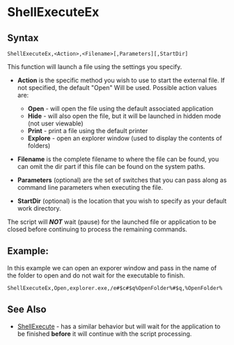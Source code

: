 # ShellExecuteEx #

## Syntax ##
```
ShellExecuteEx,<Action>,<Filename>[,Parameters][,StartDir]
```

This function will launch a file using the settings you specify.
  * **Action** is the specific method you wish to use to start the external file. If not specified, the default "Open" Will be used. Possible action values are:
    * **Open** - will open the file using the default associated application
    * **Hide** - will also open the file, but it will be launched in hidden mode (not user viewable)
    * **Print** - print a file using the default printer
    * **Explore** - open an explorer window (used to display the contents of folders)

  * **Filename** is the complete filename to where the file can be found, you can omit the dir part if this file can be found on the system paths.

  * **Parameters** (optional) are the set of switches that you can pass along as command line parameters when executing the file.

  * **StartDir** (optional) is the location that you wish to specify as your default work directory.

The script will **_NOT_** wait (pause) for the launched file or application to be closed before continuing to process the remaining commands.

## Example: ##
In this example we can open an exporer window and pass in the name of the folder to open and do not wait for the executable to finish.
```
ShellExecuteEx,Open,explorer.exe,/e#$c#$q%OpenFolder%#$q,%OpenFolder%
```

## See Also ##

  * [ShellExecute](shellexecute.md) - has a similar behavior but will wait for the application to be finished **before** it will continue with the script processing.